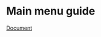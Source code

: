 # Main menu guide

[Document](https://jupyterlab.readthedocs.io/en/stable/extension/extension_points.html#main-menu)
